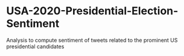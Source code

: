 # USA-2020-Presidential-Election-Sentiment
Analysis to compute sentiment of tweets related to the prominent US presidential candidates
